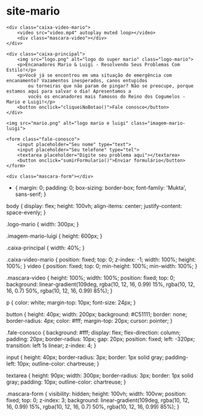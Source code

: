 # site-mario

<!DOCTYPE html>
<html lang="pt-br">

<head>
    <meta charset="UTF-8">
    <meta name="viewport" content="width=device-width, initial-scale=1.0">
    <link rel="stylesheet" href="style.css">
    <link rel="preconnect" href="https://fonts.googleapis.com">
    <link rel="preconnect" href="https://fonts.gstatic.com" crossorigin>
    <link href="https://fonts.googleapis.com/css2?family=Mukta:wght@300;700&display=swap" rel="stylesheet">
    <title>Super Mario</title>
</head>

<body>

    <div class="caixa-video-mario">
        <video src="video.mp4" autoplay muted loop></video>
        <div class="mascara-video"></div>
    </div>

    <div class="caixa-principal">
        <img src="logo.png" alt="logo do super mario" class="logo-mario">
        <p>Encanadores Mario & Luigi - Resolvendo Seus Problemas Com Estilo!</p>
        <p>Você já se encontrou em uma situação de emergência com encanamento? Vazamentos inesperados, canos entupidos
            ou torneiras que não param de pingar? Não se preocupe, porque estamos aqui para salvar o dia! Apresentamos a
            vocês os encanadores mais famosos do Reino dos Cogumelos - Mario e Luigi!</p>
        <button onclick="cliqueiNoBotao()">Fale conosco</button>
    </div>

    <img src="mario.png" alt="logo mario e luigi" class="imagem-mario-luigi">

    <form class="fale-conosco">
        <input placeholder="Seu nome" type="text">
        <input placeholder="Seu telefone" type="tel">
        <textarea placeholder="Digite seu problema aqui"></textarea>
        <button onclick="sumirFormulario()">Enviar formulário</button>
    </form>

    <div class="mascara-form"></div>
</body>
<script>
    let formulario = document.querySelector(".fale-conosco")
    let mascara = document.querySelector(".mascara-form")


    function cliqueiNoBotao(){
        formulario.style.left = "700px"
        mascara.style.visibility = "visible"
    }

    function sumirFormulario(){
        formulario.style.left = "-320px"
        mascara.style.visibility = "hidden"
    }

</script>

</html>


* {
    margin: 0;
    padding: 0;
    box-sizing: border-box;
    font-family: 'Mukta', sans-serif;
}


body {
    display: flex;
    height: 100vh;
    align-items: center;
    justify-content: space-evenly;
}

.logo-mario {
    width: 300px;
}

.imagem-mario-luigi {
    height: 600px;
}

.caixa-principal {
    width: 40%;
}

.caixa-video-mario {
    position: fixed;
    top: 0;
    z-index: -1;
    width: 100%;
    height: 100%;
}
video {
    position: fixed;
    top: 0;
    min-height: 100%;
    min-width: 100%;
}

.mascara-video {
    height: 100%;
    width: 100%;
    position: fixed;
    top: 0;
    background: linear-gradient(109deg, rgba(10, 12, 16, 0.99) 15%, rgba(10, 12, 16, 0.7) 50%, rgba(10, 12, 16, 0.99) 85%);
}

p {
    color: white;
    margin-top: 10px;
    font-size: 24px;
}

button {
    height: 40px;
    width: 200px;
    background: #C51111;
    border: none;
    border-radius: 4px;
    color: #fff;
    margin-top: 20px;
    cursor: pointer;
}

.fale-conosco {
    background: #fff;
    display: flex;
    flex-direction: column;
    padding: 20px;
    border-radius: 10px;
    gap: 20px;
    position: fixed;
    left: -320px;
    transition: left 1s linear;
    z-index: 4;
}

input {
    height: 40px;
    border-radius: 3px;
    border: 1px solid gray;
    padding-left: 10px;
    outline-color: chartreuse;
}

textarea {
    height: 90px;
    width: 300px;
    border-radius: 3px;
    border: 1px solid gray;
    padding: 10px;
    outline-color: chartreuse;
}

.mascara-form {
    visibility: hidden;
    height: 100vh;
    width: 100vw;
    position: fixed;
    top: 0;
    z-index: 3;
    background: linear-gradient(109deg, rgba(10, 12, 16, 0.99) 15%, rgba(10, 12, 16, 0.7) 50%, rgba(10, 12, 16, 0.99) 85%);
}
